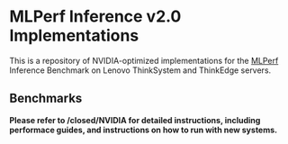 # MLPerf Inference v2.0 Implementations
This is a repository of NVIDIA-optimized implementations for the [MLPerf](https://mlcommons.org/en/) Inference Benchmark on Lenovo ThinkSystem and ThinkEdge servers.

## Benchmarks
**Please refer to /closed/NVIDIA for detailed instructions, including performace guides, and instructions on how to run with new systems.** 

